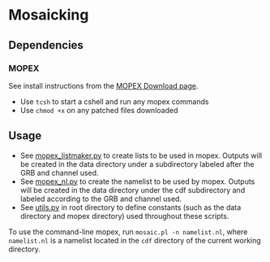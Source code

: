 # Mosaicking
## Dependencies
### MOPEX
See install instructions from the [MOPEX Download page].
  - Use `tcsh` to start a cshell and run any mopex commands
  - Use `chmod +x` on any patched files downloaded
  
## Usage
- See [mopex_listmaker.py] to create lists to be used in mopex. Outputs will be created in the data directory under a subdirectory labeled after the GRB and channel used.
- See [mopex_nl.py] to create the namelist to be used by mopex. Outputs will be created in the data directory under the cdf subdirectory and labeled according to the GRB and channel used.
- See [utils.py] in root directory to define constants (such as the data directory and mopex directory) used throughout these scripts.

To use the command-line mopex, run  `mosaic.pl -n namelist.nl`, where `namelist.nl` is a namelist located in the `cdf` directory of the current working directory.

[MOPEX Download page]: https://irsa.ipac.caltech.edu/data/SPITZER/docs/dataanalysistools/tools/mopex/mopexdownload/
[mopex_listmaker.py]: mosaicking/mopex_listmaker.py
[mopex_nl.py]: mosaicking/mopex_nl.py
[utils.py]: ../utils.py
